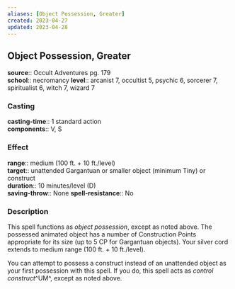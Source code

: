 ```yaml
---
aliases: [Object Possession, Greater]
created: 2023-04-27
updated: 2023-04-28
---
```


## Object Possession, Greater

**source**:: Occult Adventures pg. 179  
**school**:: necromancy
**level**:: arcanist 7, occultist 5, psychic 6, sorcerer 7, spiritualist 6, witch 7, wizard 7

### Casting

**casting-time**:: 1 standard action  
**components**:: V, S

### Effect

**range**:: medium (100 ft. + 10 ft./level)  
**target**:: unattended Gargantuan or smaller object (minimum Tiny) or construct  
**duration**:: 10 minutes/level (D)  
**saving-throw**:: None
**spell-resistance**:: No

### Description

This spell functions as *object possession*, except as noted above. The possessed animated object has a number of Construction Points appropriate for its size (up to 5 CP for Gargantuan objects). Your silver cord extends to medium range (100 ft. + 10 ft./level).  
  
You can attempt to possess a construct instead of an unattended object as your first possession with this spell. If you do, this spell acts as *control construct*^UM^, except as noted above.
